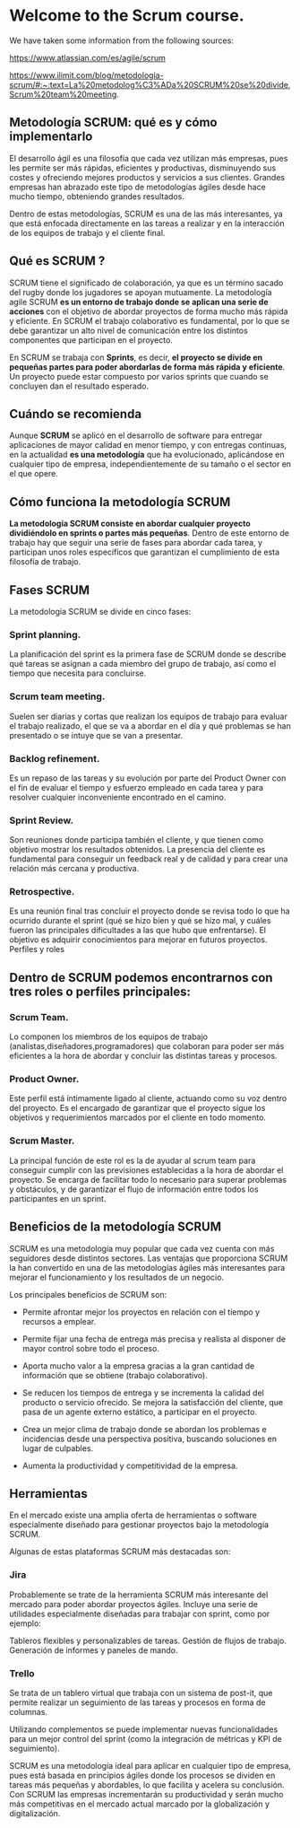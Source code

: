 
# Welcome to the Scrum course.

We have taken some information from the following sources:

https://www.atlassian.com/es/agile/scrum

https://www.ilimit.com/blog/metodologia-scrum/#:~:text=La%20metodolog%C3%ADa%20SCRUM%20se%20divide,Scrum%20team%20meeting.

## Metodología SCRUM: qué es y cómo implementarlo

El desarrollo ágil es una filosofía que cada vez utilizan más empresas, pues les permite ser más rápidas, eficientes y productivas, disminuyendo sus costes y ofreciendo mejores productos y servicios a sus clientes. Grandes empresas han abrazado este tipo de metodologías ágiles desde hace mucho tiempo, obteniendo grandes resultados.

Dentro de estas metodologías, SCRUM es una de las más interesantes, ya que está enfocada directamente en las tareas a realizar y en la interacción de los equipos de trabajo y el cliente final.

## Qué es SCRUM ?

SCRUM tiene el significado de colaboración, ya que es un término sacado del rugby donde los jugadores se apoyan mutuamente. La metodología agile SCRUM **es un entorno de trabajo donde se aplican una serie de acciones** con el objetivo de abordar proyectos de forma mucho más rápida y eficiente. En SCRUM el trabajo colaborativo es fundamental, por lo que se debe garantizar un alto nivel de comunicación entre los distintos componentes que participan en el proyecto.

En SCRUM se trabaja con **Sprints**, es decir, **el proyecto se divide en pequeñas partes para poder abordarlas de forma más rápida y eficiente**. Un proyecto puede estar compuesto por varios sprints que cuando se concluyen dan el resultado esperado.

## Cuándo se recomienda

Aunque **SCRUM** se aplicó en el desarrollo de software para entregar aplicaciones de mayor calidad en menor tiempo, y con entregas continuas, en la actualidad **es una metodología** que ha evolucionado, aplicándose en cualquier tipo de empresa, independientemente de su tamaño o el sector en el que opere.

## Cómo funciona la metodología SCRUM 

**La metodología SCRUM consiste en abordar cualquier proyecto dividiéndolo en sprints o partes más pequeñas**. Dentro de este entorno de trabajo hay que seguir una serie de fases para abordar cada tarea, y participan unos roles específicos que garantizan el cumplimiento de esta filosofía de trabajo.

## Fases SCRUM

La metodología SCRUM se divide en cinco fases:

### Sprint planning.
La planificación del sprint es la primera fase de SCRUM donde se describe qué tareas se asignan a cada miembro del grupo de trabajo, así como el tiempo que necesita para concluirse.

### Scrum team meeting.
Suelen ser diarias y cortas que realizan los equipos de trabajo para evaluar el trabajo realizado, el que se va a abordar en el día y qué problemas se han presentado o se intuye que se van a presentar.

### Backlog refinement.
Es un repaso de las tareas y su evolución por parte del Product Owner con el fin de evaluar el tiempo y esfuerzo empleado en cada tarea y para resolver cualquier inconveniente encontrado en el camino. 

### Sprint Review.
Son reuniones donde participa también el cliente, y que tienen como objetivo mostrar los resultados obtenidos. La presencia del cliente es fundamental para conseguir un feedback real y de calidad y para crear una relación más cercana y productiva.

### Retrospective.
Es una reunión final tras concluir el proyecto donde se revisa todo lo que ha ocurrido durante el sprint (qué se hizo bien y qué se hizo mal, y cuáles fueron las principales dificultades a las que hubo que enfrentarse). El objetivo es adquirir conocimientos para mejorar en futuros proyectos.
Perfiles y roles

## Dentro de SCRUM podemos encontrarnos con tres roles o perfiles principales:

### Scrum Team. 
Lo componen los miembros de los equipos de trabajo (analistas,diseñadores,programadores) que colaboran para poder ser más eficientes a la hora de abordar y concluir las distintas tareas y procesos.

### Product Owner.
Este perfil está íntimamente ligado al cliente, actuando como su voz dentro del proyecto. Es el encargado de garantizar que el proyecto sigue los objetivos y requerimientos marcados por el cliente en todo momento.

### Scrum Master. 
La principal función de este rol es la de ayudar al scrum team para conseguir cumplir con las previsiones establecidas a la hora de abordar el proyecto. Se encarga de facilitar todo lo necesario para superar problemas y obstáculos, y de garantizar el flujo de información entre todos los participantes en un sprint.

## Beneficios de la metodología SCRUM

SCRUM es una metodología muy popular que cada vez cuenta con más seguidores desde distintos sectores. Las ventajas que proporciona SCRUM la han convertido en una de las metodologías ágiles más interesantes para mejorar el funcionamiento y los resultados de un negocio.

Los principales beneficios de SCRUM son:

* Permite afrontar mejor los proyectos en relación con el tiempo y recursos a emplear.

* Permite fijar una fecha de entrega más precisa y realista al disponer de mayor control sobre todo el proceso.

* Aporta mucho valor a la empresa gracias a la gran cantidad de información que se obtiene (trabajo colaborativo).

* Se reducen los tiempos de entrega y se incrementa la calidad del producto o servicio ofrecido.
Se mejora la satisfacción del cliente, que pasa de un agente externo estático, a participar en el proyecto.

* Crea un mejor clima de trabajo donde se abordan los problemas e incidencias desde una perspectiva positiva, buscando soluciones en lugar de culpables.

* Aumenta la productividad y competitividad de la empresa.

## Herramientas

En el mercado existe una amplia oferta de herramientas o software especialmente diseñado para gestionar proyectos bajo la metodología SCRUM.

Algunas de estas plataformas SCRUM más destacadas son:

### Jira

Probablemente se trate de la herramienta SCRUM más interesante del mercado para poder abordar proyectos ágiles. Incluye una serie de utilidades especialmente diseñadas para trabajar con sprint, como por ejemplo:

Tableros flexibles y personalizables de tareas.
Gestión de flujos de trabajo.
Generación de informes y paneles de mando.

### Trello
Se trata de un tablero virtual que trabaja con un sistema de post-it, que permite realizar un seguimiento de las tareas y procesos en forma de columnas.

Utilizando complementos se puede implementar nuevas funcionalidades para un mejor control del sprint (como la integración de métricas y KPI de seguimiento).

SCRUM es una metodología ideal para aplicar en cualquier tipo de empresa, pues está basada en principios ágiles donde los procesos se dividen en tareas más pequeñas y abordables, lo que facilita y acelera su conclusión. Con SCRUM las empresas incrementarán su productividad y serán mucho más competitivas en el mercado actual marcado por la globalización y digitalización.

